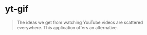 # yt-gif

> The ideas we get from watching YouTube videos are scattered everywhere. This application offers an alternative.
